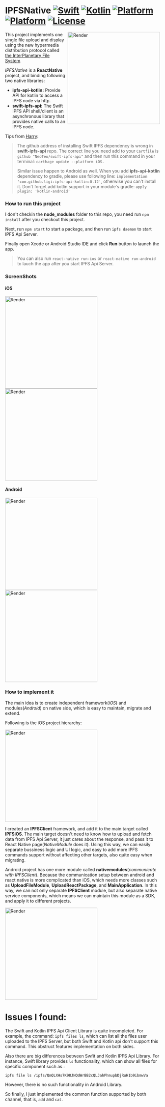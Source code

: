 # IPFSNative [![Swift](https://img.shields.io/badge/swift-4.1-orange.svg?style=flat)](#) [![Kotlin](https://img.shields.io/badge/kotlin-1.2.41-orange.svg?style=flat)](#) [![Platform](https://img.shields.io/badge/platform-iOS-lightgrey.svg?style=flat)](#) [![Platform](https://img.shields.io/badge/platform-android-lightgrey.svg?style=flat)](#) [![License](https://img.shields.io/badge/license-MIT-blue.svg?style=flat)](https://opensource.org/licenses/MIT)

<img src="Resources/logo.png" width=300 alt="Render" align=right />

This project implements one single file upload and display using the new hypermedia distribution protocol called [the InterPlanetary File System](https://github.com/ipfs/ipfs).

*IPFSNative* is a **ReactNative** project, and binding following two native libraries:  

* **ipfs-api-kotlin:** Provide API for kotlin to access a IPFS node via http.
* **swift-ipfs-api:** The Swift IPFS API shell/client is an asynchronous library that provides native calls to an IPFS node.

Tips from [Harry](https://harryyan.iceloof.com/):

>  The github address of installing Swift IPFS dependency is wrong in **swift-ipfs-api** repo. The correct line you need add to your `Cartfile` is `github "NeoTeo/swift-ipfs-api"` and then run this command in your terminal: `carthage update --platform iOS.`
> 
>
>  Similar issue happen to Android as well. When you add **ipfs-api-kotlin** dependency to gradle, please use following line: `implementation 'com.github.ligi:ipfs-api-kotlin:0.12'`, otherwise you can't install it. Don't forget add kotlin support in your module's gradle: `apply plugin: 'kotlin-android'`

### How to run this project

I don't checkin the **node_modules** folder to this repo, you need run `npm install` after you checkout this project.

Next, run `npm start` to start a package, and then run `ipfs daemon` to start IPFS Api Server.

Finally open Xcode or Android Studio IDE and click **Run** button to launch the app.

>  You can also run `react-native run-ios` or `react-native run-android` to lauch the app after you start IPFS Api Server.


### ScreenShots

#### iOS

<img src="Resources/IPFSiOS_before.png" width=300 alt="Render" align=center />
<img src="Resources/IPFSiOS_after.png" width=300 alt="Render" align=center />

<br />

#### Android

<img src="Resources/IPFSAndroid_before.png" width=300 alt="Render" align=center />
<img src="Resources/IPFSAndroid_after.png" width=300 alt="Render" align=center />

### How to implement it

The main idea is to create independent framework(*iOS*) and modules(*Android*) on native side, which is easy to maintain, migrate and extend.

Following is the iOS project hierarchy:

<img src="Resources/project_iOS.png" width=300 alt="Render" align=center />

I created an **IPFSClient** framework, and add it to the main target called **IPFSiOS**. The main target doesn't need to know how to upload and fetch data from IPFS Api Server, it just cares about the response, and pass it to React Native page(*NativeModule* does it). Using this way, we can easily separate bussiness logic and UI logic, and easy to add more IPFS commands support without affecting other targets, also quite easy when migrating.

Android project has one more module called **nativemodules**(*communicate with IPFSClient*). Because the communication setup between android and react native is more complicated than iOS, which needs more classes such as **UploadFileModule**, **UploadReactPackage**, and **MainApplication**. In this way, we can not only separate **IPFSClient** module, but also separate native service components, which means we can maintain this module as a SDK, and apply it to different projects.

<img src="Resources/project_android.png" width=300 alt="Render" align=center />


# Issues I found:
The Swift and Kotlin IPFS Api Client Library is quite incompleted. For example, the command: `ipfs files ls`, which can list all the files user uploaded to the IPFS Server, but both Swift and Kotlin api don't support this command. This obstruct features implementation on both sides.

Also there are big differences between Swfit and Kotlin IPFS Api Library. For instance, Swift library provides `ls` functionality, which can show all files for specific component such as :

`ipfs file ls /ipfs/QmQLXHs7K98JNQdWrBB2cQLJahPhmupbDjRuH1b9ibmwVa`

However, there is no such functionality in Android Library.

So finally, I just implemented the common function supported by both channel, that is, `add` and `cat`.